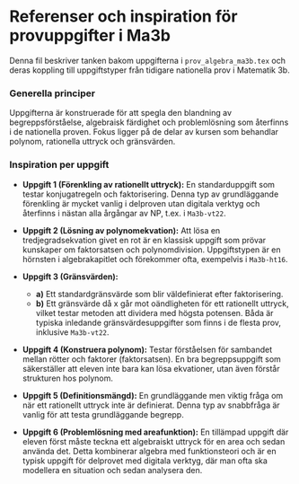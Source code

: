 # Referenser och inspiration för provuppgifter i Ma3b

Denna fil beskriver tanken bakom uppgifterna i `prov_algebra_ma3b.tex` och deras koppling till uppgiftstyper från tidigare nationella prov i Matematik 3b.

### Generella principer
Uppgifterna är konstruerade för att spegla den blandning av begreppsförståelse, algebraisk färdighet och problemlösning som återfinns i de nationella proven. Fokus ligger på de delar av kursen som behandlar polynom, rationella uttryck och gränsvärden.

### Inspiration per uppgift

- **Uppgift 1 (Förenkling av rationellt uttryck):** En standarduppgift som testar konjugatregeln och faktorisering. Denna typ av grundläggande förenkling är mycket vanlig i delproven utan digitala verktyg och återfinns i nästan alla årgångar av NP, t.ex. i `Ma3b-vt22`.

- **Uppgift 2 (Lösning av polynomekvation):** Att lösa en tredjegradsekvation givet en rot är en klassisk uppgift som prövar kunskaper om faktorsatsen och polynomdivision. Uppgiftstypen är en hörnsten i algebrakapitlet och förekommer ofta, exempelvis i `Ma3b-ht16`.

- **Uppgift 3 (Gränsvärden):** 
    - **a)** Ett standardgränsvärde som blir väldefinierat efter faktorisering. 
    - **b)** Ett gränsvärde då x går mot oändligheten för ett rationellt uttryck, vilket testar metoden att dividera med högsta potensen.
    Båda är typiska inledande gränsvärdesuppgifter som finns i de flesta prov, inklusive `Ma3b-vt22`.

- **Uppgift 4 (Konstruera polynom):** Testar förståelsen för sambandet mellan rötter och faktorer (faktorsatsen). En bra begreppsuppgift som säkerställer att eleven inte bara kan lösa ekvationer, utan även förstår strukturen hos polynom.

- **Uppgift 5 (Definitionsmängd):** En grundläggande men viktig fråga om när ett rationellt uttryck inte är definierat. Denna typ av snabbfråga är vanlig för att testa grundläggande begrepp.

- **Uppgift 6 (Problemlösning med areafunktion):** En tillämpad uppgift där eleven först måste teckna ett algebraiskt uttryck för en area och sedan använda det. Detta kombinerar algebra med funktionsteori och är en typisk uppgift för delprovet med digitala verktyg, där man ofta ska modellera en situation och sedan analysera den.
